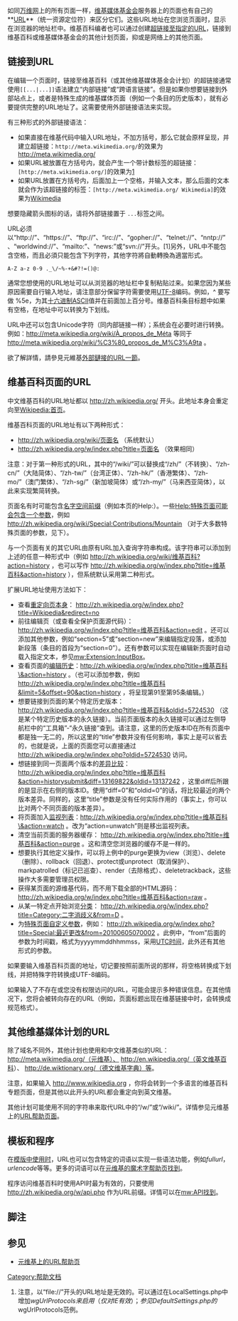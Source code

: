 如同[万维网](../Page/万维网.md "wikilink")上的所有页面一样，[维基媒体基金会](../Page/维基媒体基金会.md "wikilink")服务器上的页面也有自己的**[URL](https://zh.wikipedia.org/wiki/URL "wikilink")**（统一资源定位符）来区分它们。这些URL地址在您浏览页面时，显示在浏览器的地址栏中。维基百科编者也可以通过创建[超链接至指定的URL](https://zh.wikipedia.org/wiki/超链接 "wikilink")，链接到维基百科或维基媒体基金会的其他计划页面，抑或是网络上的其他页面。

## 链接到URL

在编辑一个页面时，链接至维基百科（或其他维基媒体基金会计划）的超链接通常使用`[[...|...]]`语法建立“内部链接”或“跨语言链接”。但是如果你想要链接到外部站点上，或者是特殊生成的维基媒体页面（例如一个条目的历史版本），就有必要提供完整的URL地址了。这需要使用外部链接语法来实现。

有三种形式的外部链接语法：

  - 如果直接在维基代码中输入URL地址，不加方括号，那么它就会原样呈现，并建立超链接：`http://meta.wikimedia.org/`的效果为 <http://meta.wikimedia.org/>
  - 如果URL被放置在方括号内，就会产生一个带计数标签的超链接：`[http://meta.wikimedia.org/]`的效果为[1](http://meta.wikimedia.org/)
  - 如果URL放置在方括号内，后面加上一个空格，并输入文本，那么后面的文本就会作为该超链接的标签：`[http://meta.wikimedia.org/ Wikimedia]`的效果为[Wikimedia](http://meta.wikimedia.org/)

想要隐藏箭头图标的话，请将外部链接置于 <span class="plainlinks">`...`</span>标签之间。

URL必须以“http://”、“https://”、“ftp://”、“irc://”、“gopher://”、“telnet://”、“nntp://”、“worldwind://”、“mailto:”、“news:”或“svn://”开头。\[1\]另外，URL中不能包含空格，而且必須只能包含下列字符，其他字符將自動轉換為適當形式。

`A-Z a-z 0-9 ._\/~%-+&#?!=()@:`

通常您想使用的URL地址可以从浏览器的地址栏中复制粘贴过来。如果您因为某些原因需要自行输入地址，请注意部分保留字符需要使用[UTF-8](../Page/UTF-8.md "wikilink")编码。例如，^ 要写做 %5e，为其[十六进制](../Page/十六进制.md "wikilink")[ASCII](../Page/ASCII.md "wikilink")值并在前面加上百分号。维基百科条目标题中如果有空格，在地址中可以转换为下划线。

URL中还可以包含Unicode字符（同内部链接一样）；系统会在必要时进行转换。例如：http://meta.wikipedia.org/wiki/À_propos_de_Méta 等同于 <http://meta.wikipedia.org/wiki/%C3%80_propos_de_M%C3%A9ta> 。

欲了解詳情，請參見元維基[外部鏈接的URL一節](https://zh.wikipedia.org/wiki/m:Help:URL#URLs_in_external_links "wikilink")。

## 维基百科页面的URL

中文维基百科的URL地址都以 <http://zh.wikipedia.org/> 开头。此地址本身会重定向至[Wikipedia:首页](https://zh.wikipedia.org/wiki/Wikipedia:首页 "wikilink")。

维基百科页面的URL地址有以下两种形式：

  - <http://zh.wikipedia.org/wiki/页面名> （系统默认）
  - <http://zh.wikipedia.org/w/index.php?title=页面名> （效果相同）

注意：对于第一种形式的URL，其中的“/wiki/”可以替换成“/zh/”（不转换）、“/zh-cn/”（大陆简体）、“/zh-tw/”（台湾正体）、“/zh-hk/”（香港繁体）、“/zh-mo/”（澳门繁体）、“/zh-sg/”（新加坡简体）或“/zh-my/”（马来西亚简体），以此来实现繁简转换。

页面名有时可能包含[名字空间前缀](https://zh.wikipedia.org/wiki/Wikipedia:名字空间 "wikilink")（例如本页的Help:）。一些[Help:特殊页面可能会包含一个参数](https://zh.wikipedia.org/wiki/Help:特殊页面 "wikilink")，例如 <http://zh.wikipedia.org/wiki/Special:Contributions/Mountain> （对于大多数特殊页面的参数，见下）。

与一个页面有关的其它URL由原有URL加入查询字符串构成。该字符串可以添加到上述的任意一种形式中（例如 <http://zh.wikipedia.org/wiki/维基百科?action=history> ，也可以写作 <http://zh.wikipedia.org/w/index.php?title=维基百科&action=history> ），但系统默认采用第二种形式。

扩展URL地址使用方法如下：

  - 查看[重定向页本身](https://zh.wikipedia.org/wiki/WP:重定向 "wikilink")： <http://zh.wikipedia.org/w/index.php?title=Wikipedia&redirect=no>
  - 前往编辑页（或查看全保护页面源代码）： <http://zh.wikipedia.org/w/index.php?title=维基百科&action=edit> 。还可以添加其他参数，例如“section=5”或“section=new”来编辑指定段落，或添加新段落（条目的首段为“section=0”）。还有参数可以实现在编辑新页面时自动载入指定文本，参见[mw:Extension:InputBox](https://zh.wikipedia.org/wiki/mw:Extension:InputBox "wikilink")。
  - 查看页面的[编辑历史](https://zh.wikipedia.org/wiki/Help:页面历史 "wikilink")：http://zh.wikipedia.org/w/index.php?title=维基百科\&action=history 。（也可以添加参数，例如 <http://zh.wikipedia.org/w/index.php?title=维基百科&limit=5&offset=90&action=history> ，将呈现第91至第95条编辑。）
  - 想要链接到页面的某个特定历史版本： <http://zh.wikipedia.org/w/index.php?title=维基百科&oldid=5724530> （这是某个特定历史版本的永久链接）。当前页面版本的永久链接可以通过左侧导航栏中的“工具箱”-“永久链接”查到。请注意，这里的历史版本ID在所有页面中都是独一无二的，所以这里的“title”参数并没有任何影响，事实上是可以省去的，也就是说，上面的页面您可以直接通过 <http://zh.wikipedia.org/w/index.php?oldid=5724530> 访问。
  - 想链接到同一页面两个版本的[差异比较](https://zh.wikipedia.org/wiki/Help:差异 "wikilink")： <http://zh.wikipedia.org/w/index.php?title=维基百科&action=historysubmit&diff=13169822&oldid=13137242> ，这里diff后所跟的是显示在右侧的版本ID。使用“diff=0”和“oldid=0”的话，将比较最近的两个版本差异。同样的，这里“title”参数是没有任何实际作用的（事实上，你可以比对两个不同页面的版本差异）。
  - 将页面加入[监视列表](https://zh.wikipedia.org/wiki/Help:监视列表 "wikilink")：http://zh.wikipedia.org/w/index.php?title=维基百科\&action=watch 。改为“action=unwatch”则是移出监视列表。
  - 清空当前页面的服务器缓存： <http://zh.wikipedia.org/w/index.php?title=维基百科&action=purge> 。这和清空您浏览器的缓存不是一样的。
  - 想要执行其他定义操作，可以将上例中的purge更换为view（浏览）、delete（删除）、rollback（回退）、protect或unprotect（取消保护）、markpatrolled（标记已巡查）、render（去除格式）、deletetrackback，这些操作大多需要管理员权限。
  - 获得某页面的源维基代码，而不用下载全部的HTML源码： <http://zh.wikipedia.org/w/index.php?title=维基百科&action=raw> 。
  - 从某一特定点开始浏览[分类](https://zh.wikipedia.org/wiki/Help:分类 "wikilink")： <http://zh.wikipedia.org/w/index.php?title=Category:二字消歧义&from=D> 。
  - 为[特殊页面自定义参数](https://zh.wikipedia.org/wiki/Help:特殊页面 "wikilink")，例如： <http://zh.wikipedia.org/w/index.php?title=Special:最近更改&from=20100605070002> 。此例中，“from”后面的参数为时间戳，格式为yyyymmddhhmmss，采用[UTC时间](https://zh.wikipedia.org/wiki/UTC "wikilink")，此外还有其他形式的参数。

如果要输入维基百科页面的地址，切记要按照前面所说的那样，将空格转换成下划线，并把特殊字符转换成UTF-8编码。

如果输入了不存在或您没有权限访问的URL，可能会提示多种错误信息。在其他情况下，您将会被转向存在的URL（例如，页面标题出现在维基链接中时，会转换成规范格式）。

## 其他维基媒体计划的URL

除了域名不同外，其他计划也使用和中文维基类似的URL：http://meta.wikimedia.org/（元维基）、 <http://en.wikipedia.org/（英文维基百科>）、 <http://de.wiktionary.org/（德文维基字典）等>。

注意，如果输入 <http://www.wikipedia.org> ，你将会转到一个多语言的维基百科专题页面，但是其他以此开头的URL都会重定向到英文维基。

其他计划可能使用不同的字符串来取代URL中的“/w/”或“/wiki/”。详情参见元维基上的[URL帮助页面](https://zh.wikipedia.org/wiki/m:Help:URL "wikilink")。

## 模板和程序

在[模版中使用时](https://zh.wikipedia.org/wiki/帮助:模板 "wikilink")，URL也可以包含特定的词语以实现一些语法功能，例如*fullurl*，*urlencode*等等。更多的词语可以在[元维基的魔术字帮助页找到](https://zh.wikipedia.org/wiki/mw:Help:Magic_words "wikilink")。

程序访问维基百科时使用API时最为有效的，只要使用 <http://zh.wikipedia.org/w/api.php> 作为URL前缀。详情可以在[mw:API找到](https://zh.wikipedia.org/wiki/mw:API "wikilink")。

## 脚注

## 参见

  - [元维基上的URL帮助页](https://zh.wikipedia.org/wiki/m:Help:URL "wikilink")

[Category:帮助文档](https://zh.wikipedia.org/wiki/Category:帮助文档 "wikilink")

1.  注意，以“file://”开头的URL地址是无效的。可以通过在LocalSettings.php中增加$wgUrlProtocols来启用（仅对IE有效）；参见DefaultSettings.php的$wgUrlProtocols范例。